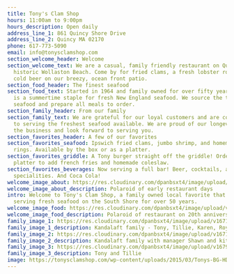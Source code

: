 ```yaml
---
title: Tony's Clam Shop
hours: 11:00am to 9:00pm
hours_description: Open daily
address_line_1: 861 Quincy Shore Drive
address_line_2: Quincy MA 02170
phone: 617-773-5090
email: info@tonysclamshop.com
section_welcome_header: Welcome
section_welcome_text: We are a casual, family friendly restaurant on Quincy’s
  historic Wollaston Beach. Come by for fried clams, a fresh lobster roll, and a
  cold beer on our breezy, ocean front patio.
section_food_header: The finest seafood
section_food_text: Started in 1964 and family owned for over fifty years, Tony’s
  is a summertime staple for fresh New England seafood. We source the top local
  seafood and prepare all meals to order.
section_family_header: From our family
section_family_text: We are grateful for our loyal customers and are committed
  to serving the freshest seafood available. We are proud of our longevity in
  the business and look forward to serving you.
section_favorites_header: A few of our favorites
section_favorites_seafood: Ipswich fried clams, jumbo shrimp, and homemade onion
  rings. Available by the box or as a platter.
section_favorites_griddle: A Tony burger straight off the griddle! Order as a
  platter to add french fries and homemade coleslaw.
section_favorites_beverages: Now serving a full bar! Beer, cocktails, and frozen
  specialities. And Coca Cola!
welcome_image_about: https://res.cloudinary.com/dpanbsxt4/image/upload/v1671305089/Tonys/welcome_crop_kir9c6.png
welcome_image_about_description: Polaroid of early restaurant days
intro: Welcome to Tony's Clam Shop, a family owned local favorite that has been
  serving fresh seafood on the South Shore for over 50 years.
welcome_image_food: https://res.cloudinary.com/dpanbsxt4/image/upload/v1671305096/Tonys/finest_crop_oqhgjx.png
welcome_image_food_description: Polaroid of restaurant on 20th anniversary
family_image_1: https://res.cloudinary.com/dpanbsxt4/image/upload/v1671305235/Tonys/family_2_rr7xry.png
family_image_1_description: Kandalaft family - Tony, Tillie, Karen, Roy, Gary
family_image_2: https://res.cloudinary.com/dpanbsxt4/image/upload/v1671305235/Tonys/family_4_khlihn.png
family_image_2_description: Kandalaft family with manager Shawn and kitchen lead cook Hakim
family_image_3: https://res.cloudinary.com/dpanbsxt4/image/upload/v1679241224/thethe_jido_slxj6t.png
family_image_3_description: Tony and Tillie
image: https://tonysclamshop.com/wp-content/uploads/2015/03/Tonys-BG-HDR-e1433614147945.jpg
---
```

